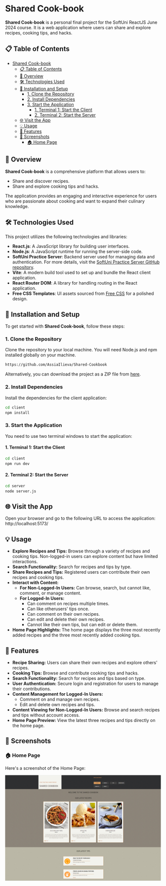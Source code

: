 # Shared Cook-book

**Shared Cook-book** is a personal final project for the SoftUni ReactJS June 2024 course. It is a web application where users can share and explore recipes, cooking tips, and hacks.

## 📋 Table of Contents

- [Shared Cook-book](#shared-cook-book)
  - [📋 Table of Contents](#-table-of-contents)
  - [📖 Overview](#-overview)
  - [🛠️ Technologies Used](#️-technologies-used)
  - [🚀 Installation and Setup](#-installation-and-setup)
    - [1. Clone the Repository](#1-clone-the-repository)
    - [2. Install Dependencies](#2-install-dependencies)
    - [3. Start the Application](#3-start-the-application)
      - [1. Terminal 1: Start the Client](#1-terminal-1-start-the-client)
      - [2. Terminal 2: Start the Server](#2-terminal-2-start-the-server)
  - [🌐 Visit the App](#-visit-the-app)
  - [💡 Usage](#-usage)
  - [📝 Features](#-features)
  - [📸 Screenshots](#-screenshots)
    - [🏠 Home Page](#-home-page)

## 📖 Overview

**Shared Cook-book** is a comprehensive platform that allows users to:

- Share and discover recipes.
- Share and explore cooking tips and hacks.

The application provides an engaging and interactive experience for users who are passionate about cooking and want to expand their culinary knowledge.

## 🛠️ Technologies Used

This project utilizes the following technologies and libraries:

- **React.js**: A JavaScript library for building user interfaces.
- **Node.js**: A JavaScript runtime for running the server-side code.
- **SoftUni Practice Server**: Backend server used for managing data and authentication. For more details, visit the [SoftUni Practice Server GitHub repository](https://github.com/softuni-practice-server/softuni-practice-server).
- **Vite**: A modern build tool used to set up and bundle the React client application.
- **React Router DOM**: A library for handling routing in the React application.
- **Free CSS Templates**: UI assets sourced from [Free CSS](https://www.free-css.com/free-css-templates/page190/html-14) for a polished design.

## 🚀 Installation and Setup

To get started with **Shared Cook-book**, follow these steps:

### 1. Clone the Repository

Clone the repository to your local machine. You will need Node.js and npm installed globally on your machine.

```bash
https://github.com/AssiaIlieva/Shared-Cookbook
```

Alternatively, you can download the project as a ZIP file from [here](https://github.com/AssiaIlieva/Shared-Cookbook/archive/refs/heads/main.zip).

### 2. Install Dependencies

Install the dependencies for the client application:

```bash
cd client
npm install
```

### 3. Start the Application

You need to use two terminal windows to start the application:

#### 1. Terminal 1: Start the Client

```bash
cd client
npm run dev
```

#### 2. Terminal 2: Start the Server

```bash
cd server
node server.js
```

## 🌐 Visit the App

Open your browser and go to the following URL to access the application:
http://localhost:5173/

## 💡 Usage

- **Explore Recipes and Tips:** Browse through a variety of recipes and cooking tips. Non-logged-in users can explore content but have limited interactions.
- **Search Functionality:** Search for recipes and tips by type.
- **Share Recipes and Tips:** Registered users can contribute their own recipes and cooking tips.
- **Interact with Content:**
  - **For Non-Logged-In Users:** Can browse, search, but cannot like, comment, or manage content.
  - **For Logged-In Users:**
    - Can comment on recipes multiple times.
    - Can like otherusers' tips once.
    - Can comment on their own recipes.
    - Can edit and delete their own recipes.
    - Cannot like their own tips, but can edit or delete them.
- **Home Page Highlights:** The home page displays the three most recently added recipes and the three most recently added cooking tips.

## 📝 Features

- **Recipe Sharing:** Users can share their own recipes and explore others' recipes.
- **Cooking Tips:** Browse and contribute cooking tips and hacks.
- **Search Functionality:** Search for recipes and tips based on type.
- **User Authentication:** Secure login and registration for users to manage their contributions.
- **Content Management for Logged-In Users:**
  - Comment on and manage own recipes.
  - Edit and delete own recipes and tips.
- **Content Viewing for Non-Logged-In Users:** Browse and search recipes and tips without account access.
- **Home Page Preview:** View the latest three recipes and tips directly on the home page.

## 📸 Screenshots

### 🏠 Home Page

Here's a screenshot of the Home Page:

![Home Page](https://github.com/AssiaIlieva/Shared-Cookbook/blob/main/client/public/images/home-page.PNG)
